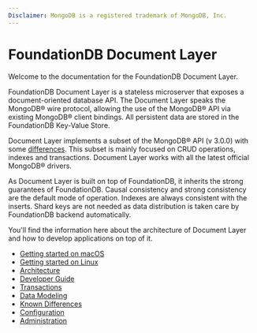 ```yaml
---
Disclaimer: MongoDB is a registered trademark of MongoDB, Inc.
---
```


# FoundationDB Document Layer

Welcome to the documentation for the FoundationDB Document Layer.

FoundationDB Document Layer is a stateless microserver that exposes a document-oriented database API. The Document Layer speaks the MongoDB® wire protocol, allowing the use of the MongoDB® API via existing MongoDB® client bindings. All persistent data are stored in the FoundationDB Key-Value Store.

Document Layer implements a subset of the MongoDB® API (v 3.0.0) with some [differences](known-differences.md). This subset is mainly focused on CRUD operations, indexes and transactions. Document Layer works with all the latest official MongoDB® drivers.

As Document Layer is built on top of FoundationDB, it inherits the strong guarantees of FoundationDB. Causal
consistency and strong consistency are the default mode of operation.
Indexes are always consistent with the inserts. Shard keys are not
needed as data distribution is taken care by FoundationDB backend
automatically.

You'll find the information here about the architecture of Document
Layer and how to develop applications on top of it.

* [Getting started on macOS](getting-started-mac.md)
* [Getting started on Linux](getting-started-linux.md)
* [Architecture](architecture.md)
* [Developer Guide](developer-guide.md)
* [Transactions](transactions.md)
* [Data Modeling](data-modeling.md)
* [Known Differences](known-differences.md)
* [Configuration](configuration.md)
* [Administration](administration.md)

